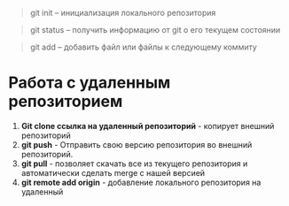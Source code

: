 > git init – инициализация локального репозитория

> git status – получить информацию от git о его текущем состоянии

> git add – добавить файл или файлы к следующему коммиту

# Работа с удаленным репозиторием

1. **Git clone ссылка на удаленный репозиторий** - копирует внешний репозиторий
2. **git push** - Отправить свою версию репозитория во внешний репозиторий.
3. **git pull** - позволяет скачать все из текущего репозитория и автоматически сделать merge с нашей версией
4. **git remote add origin** - добавление локального репозитория на удаленный